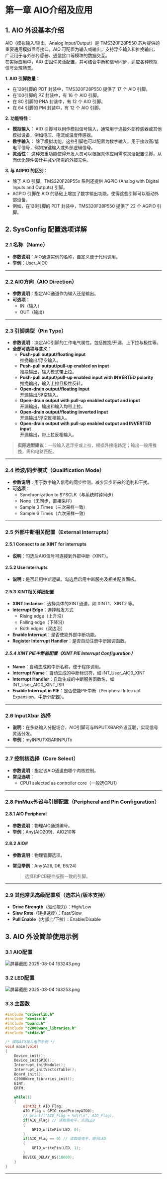 # 第一章 AIO介绍及应用

## 1. AIO 外设基本介绍

AIO（模拟输入/输出，Analog Input/Output）是 TMS320F28P550 芯片提供的重要通用模拟信号接口。AIO 可配置为输入或输出，支持浮空输入和推挽输出，广泛用于与外部传感器、通信接口等模块的数据交互。  
在实际应用中，AIO 由固件灵活配置，并可结合中断和信号同步，适应各种模拟信号处理场景。

**1. AIO 引脚数量：**

- 在128引脚的 PDT 封装中，TMS320F28P550 提供了 17 个 AIO 引脚。
- 在100引脚的 PZ 封装中，有 16 个 AIO 引脚。
- 在 80 引脚的 PNA 封装中，有 12 个 AIO 引脚。
- 在 64 引脚的 PM 封装中，有 12 个 AIO 引脚。

**2. 功能特性：**

- **模拟输入：** AIO 引脚可以用作模拟信号输入，通常用于连接外部传感器或其他模拟设备，例如电压、电流或温度传感器。
- **数字输入：** 除了模拟功能，这些引脚也可以配置为数字输入，用于接收高/低电平信号，例如按键输入或外部逻辑信号。
- **灵活性：** 这种双重功能使得开发人员可以根据具体应用需求灵活配置引脚，从而优化硬件设计并减少所需的外部元件。

**3. 与 AGPIO 的区别：**

- 除了 AIO 引脚，TMS320F28P55x 系列还提供 AGPIO (Analog with Digital Inputs and Outputs) 引脚。
- AGPIO 引脚在 AIO 的基础上增加了数字输出功能，使得这些引脚可以驱动外部设备。
- 例如，在128引脚的 PDT 封装中，TMS320F28P550 提供了 22 个 AGPIO 引脚。

## 2. SysConfig 配置选项详解

### 2.1 名称（Name）

- **参数说明**：AIO通道实例的名称，自定义便于代码调用。
- **举例**：User_AIO0

---

### 2.2 AIO方向（AIO Direction）

- **参数说明**：指定AIO通道作为输入还是输出。
- **可选项**：
  - IN（输入）
  - OUT（输出）

---

### 2.3 引脚类型（Pin Type）

- **参数说明**：决定AIO引脚的工作电气属性，包括推挽/开漏、上下拉与极性等。
- **全部可选项与含义**：
  - **Push-pull output/floating input**  
    推挽输出/浮空输入。
  - **Push-pull output/pull-up enabled on input**  
    推挽输出，输入模式带上拉。
  - **Push-pull output/pull-up enabled input with INVERTED polarity**  
    推挽输出，输入上拉且极性反转。
  - **Open-drain output/floating input**  
    开漏输出/浮空输入。
  - **Open-drain output with pull-up enabled output and input**  
    开漏输出，输出和输入均带上拉。
  - **Open-drain output/floating inverted input**  
    开漏输出/浮空反相输入。
  - **Open-drain output with pull-up enabled output and INVERTED input**  
    开漏输出，带上拉反相输入。

> **实际选型建议**：一般输入选浮空或上拉，根据外接电路定；输出一般用推挽，需和电路匹配。

---

### 2.4 检波/同步模式（Qualification Mode）

- **参数说明**：用于数字输入信号的同步检测，减少异步带来的毛刺和干扰。
- **可选项**：
  - Synchronization to SYSCLK（与系统时钟同步）
  - None（无同步，直接采样）
  - Sample 3 Times（三次采样一致）
  - Sample 6 Times（六次采样一致）

---

### 2.5 外部中断相关配置（External Interrupts）

#### 2.5.1 Connect to an XINT for interrupts

- **说明**：勾选后AIO信号可连接到外部中断（XINT）。

#### 2.5.2 Use Interrupts

- **说明**：是否启用中断逻辑。勾选后启用中断服务及相关配置面板。

#### 2.5.3 XINT相关详细配置

- **XINT Instance**：选择具体的XINT通道，如 XINT1、XINT2 等。
- **Interrupt Edge**：选择触发方式
  - Rising edge（上升沿）
  - Falling edge（下降沿）
  - Both edges（双边沿）
- **Enable Interrupt**：是否使能外部中断功能。
- **Register Interrupt Handler**：是否自动注册中断回调函数。

##### 2.5.4 XINT PIE中断器配置（XINT PIE Interrupt Configuration）

- **Name**：自动生成的中断名称，便于程序调用。
- **Interrupt Name**：自动生成的中断标识符，如 INT_User_AIO0_XINT
- **Interrupt Handler**：自动生成的中断服务函数名，如 INT_User_AIO0_XINT_ISR
- **Enable Interrupt in PIE**：是否使能PIE中断（Peripheral Interrupt Expansion，中断分配器）。

---

### 2.6 InputXbar 选择

- **说明**：在多路输入分配场合，AIO引脚可与INPUTXBAR外设互联，实现信号灵活分发。
- **举例**：myINPUTXBARINPUTx

---

### 2.7 控制核选择（Core Select）

- **参数说明**：指定该AIO通道由哪个内核控制。
- **常见选项**：
  - CPU1 selected as controller core（一般选CPU1）

---

### 2.8 PinMux外设与引脚配置（Peripheral and Pin Configuration）

#### 2.8.1 AIO Peripheral

- **参数说明**：物理AIO通道编号。
- **举例**：Any(AIO209)、AIO210等

#### 2.8.2 AIO#

- **参数说明**：物理管脚选项。

- **常见举例**：Any(A26, D6, E6/24)
  
  > 选择和PCB硬件版图一致的引脚。

---

### 2.9 其他常见高级配置项（选芯片/版本支持）

- **Drive Strength**（驱动能力）：High/Low
- **Slew Rate**（转换速度）：Fast/Slow
- **Pull Enable**（内部上/下拉）：Enable/Disable

## 3. AIO 外设简单使用示例

### 3.1 AIO配置

![屏幕截图 2025-08-04 163243.png](https://raw.githubusercontent.com/hazy1k/My-drawing-bed/main/2025/08/04-16-33-23-屏幕截图%202025-08-04%20163243.png)

### 3.2 LED配置

![屏幕截图 2025-08-04 163253.png](https://raw.githubusercontent.com/hazy1k/My-drawing-bed/main/2025/08/04-16-33-53-屏幕截图%202025-08-04%20163253.png)

### 3.3 主函数

```c
#include "driverlib.h"
#include "device.h"
#include "board.h"
#include "c2000ware_libraries.h"
#include "stdio.h"

/* 读取AIO输入电平示例 */
void main(void)
{
    Device_init();
    Device_initGPIO();
    Interrupt_initModule();
    Interrupt_initVectorTable();
    Board_init();
    C2000Ware_libraries_init();
    EINT;
    ERTM;

    while(1)
    {
        uint32_t AIO_Flag;
        AIO_Flag = GPIO_readPin(myAIO0);
        // printf("AIO_Flag = %d\r\n", AIO_Flag);
        if(AIO_Flag) // 读取高电平，点亮LED
        {
            GPIO_writePin(LED, 0);
        }
        if(AIO_Flag == 0) // 读取低电平，熄灭LED
        {
            GPIO_writePin(LED, 1);
        }
        DEVICE_DELAY_US(10000);
    }
}

```

---


